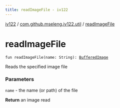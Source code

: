 ```yaml
---
title: readImageFile - iv122
---
```


[iv122](../index.md) / [com.github.mseleng.iv122.util](index.md) / [readImageFile](.)

# readImageFile

`fun readImageFile(name: String): `[`BufferedImage`](http://docs.oracle.com/javase/6/docs/api/java/awt/image/BufferedImage.html)

Reads the specified image file

### Parameters

`name` - the name (or path) of the file

**Return**
an image read

